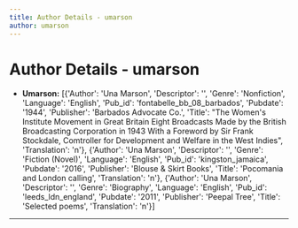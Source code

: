 ```yaml
---
title: Author Details - umarson
author: umarson
---
```


# Author Details - umarson

<ul>
    <li><strong>Umarson:</strong> [{'Author': 'Una Marson', 'Descriptor': '', 'Genre': 'Nonfiction', 'Language': 'English', 'Pub_id': 'fontabelle_bb_08_barbados', 'Pubdate': '1944', 'Publisher': 'Barbados Advocate Co.', 'Title': "The Women's Institute Movement in Great Britain Eight Broadcasts Made by the British Broadcasting Corporation in 1943 With a Foreword by Sir Frank Stockdale, Comtroller for Development and Welfare in the West Indies", 'Translation': 'n'}, {'Author': 'Una Marson', 'Descriptor': '', 'Genre': 'Fiction (Novel)', 'Language': 'English', 'Pub_id': 'kingston_jamaica', 'Pubdate': '2016', 'Publisher': 'Blouse & Skirt Books', 'Title': 'Pocomania and London calling', 'Translation': 'n'}, {'Author': 'Una Marson', 'Descriptor': '', 'Genre': 'Biography', 'Language': 'English', 'Pub_id': 'leeds_ldn_england', 'Pubdate': '2011', 'Publisher': 'Peepal Tree', 'Title': 'Selected poems', 'Translation': 'n'}]</li>
</ul>
<hr>